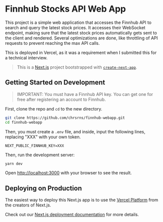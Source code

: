 # Finnhub Stocks API Web App

This project is a simple web application that accesses the Finnhub API to search and query the latest stock prices. It accesses their WebSocket endpoint, making sure that the latest stock prices automatically gets sent to the client and rendered. Several optimizations are done, like throttling of API requests to prevent reaching the max API calls.

This is deployed in Vercel, as it was a requirement when I submitted this for a technical interview.

> This is a [Next.js](https://nextjs.org/) project bootstrapped with [`create-next-app`](https://github.com/vercel/next.js/tree/canary/packages/create-next-app).

## Getting Started on Development

> IMPORTANT: You must have a Finnhub API key. You can get one for free after registering an account to Finnhub.

First, clone the repo and `cd` to the new directory.

```bash
git clone https://github.com/chrsrns/finnhub-webapp.git
cd finnhub-webapp
```

Then, you must create a `.env` file, and inside, input the following lines, replacing "XXX" with your own token.

```
NEXT_PUBLIC_FINNHUB_KEY=XXX
```

Then, run the development server:

```bash
yarn dev
```

Open [http://localhost:3000](http://localhost:3000) with your browser to see the result.

## Deploying on Production

The easiest way to deploy this Next.js app is to use the [Vercel Platform](https://vercel.com/new?utm_medium=default-template&filter=next.js&utm_source=create-next-app&utm_campaign=create-next-app-readme) from the creators of Next.js.

Check out our [Next.js deployment documentation](https://nextjs.org/docs/deployment) for more details.
